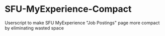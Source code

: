 # SFU-MyExperience-Compact
Userscript to make SFU MyExperience "Job Postings" page more compact by eliminating wasted space
